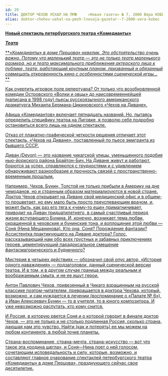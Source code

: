```yaml
---
id: 29
title: ДОКТОР ЧЕХОВ УЕХАЛ НА ПМЖ	 «Новая газета» № 7, 2000 Вера КОБЕЦ
alias: doktor-chehov-uehal-na-pmzh-lnovaja-gazetar--7-2000-vera-kobec
---
```


<a href="http://www.novayagazeta.ru/data/2000/13/39.html">

**Новый спектакль петербургского театра «Комедианты»**

**_Театр_**

**_«Комедианты» в доме Перцова» невелик. Это обстоятельство очень важно. Потому что маленький театр — это не только театр маленького размера, но и театр максимального приближения актерского лица к публике, театр, работающий крупным планом, призванный и обязанный совмещать откровенность кино с особенностями сценической игры…_ **

Как очертить игровое поле репертуара? От только что возобновленной комедии Островского «Волки и овцы» до наисовременнейшей (написана в 1998 году) пьесы русскоязычного американского драматурга Михаила Бермана-Цикиновского «Чехов на Диване».

Афиша «Комедиантов» включает пятнадцать названий. Но, пытаясь определить специфику театра на Лиговке, я позволю себе подробно остановиться всего лишь на одном спектакле.

Отказ от плакатно-графической четкости решения отличает этот спектакль, «Чехов на Диване», поставленный по пьесе эмигранта из бывшего СССР.

Диван (Devon) — это название чикагской улицы, уменьшенного подобия нью-йоркского района Брайтон-Бич. На Диване живут и работают, борются за успех, справляются с трудностями и с удивлением обнаруживают разнообразие и прочность связей с пространственно-временным прошлым.

Например, Чехов, Бунин, Толстой не только прибыли в Америку на дне чемоданов, но и странным образом материализуются в новой стране. Доктор Чехов открывает на Диване свой медицинский офис и в общем-то процветает, но ему мало быть просто преуспевающим врачом, и, может быть, как раз его тяга к «чему-то еще» примагничивает, приводит на Диван тридцатилетнего, в самый счастливый период жизни вступающего Бунина. И, конечно, возникает тема любви, окрашенной в чеховские и бунинские тона, и воплощение этой любви — Соня (Нина Мещанинова). Кто она, Соня? Порождение фантазии? Ассистентка практикующего на Диване доктора? Голос, рассказывающий нам обо всех грустных и забавных приключениях героев, цементирующий парадоксальное смешение фантасмагорического и будничного?

Мистерия в четырех действиях — обозначил свой опус автор, «История одного наваждения» — подзаголовок, данный сценической версии театра. И в том, и в другом случае граница между реальным и воображаемым смыта, и не ее ищут герои.

Антон Павлович Чехов, привезенный в Чикаго взращенным на русской классике поэтом-читателем, превращается в доктора Чехова, который, возможно, и сам нуждается в лечении (воспоминание о «Палате № 6»), а Иван Алексеевич Бунин — то в учителя, то в юного композитора. И уже невозможно распутать, кто кому снится.

И Россия, в которую рвется Соня и о которой говорит в финале доктор Чехов, — это не только и не столько подлинная Россия, сколько страна, дающая нам это чувство. Найти (как и потерять) ее мы можем на любом континенте, в любой точке планеты.

Страна-воспоминание, страна-мечта, страна-искусство — вот что такое эта «родина щегла», и Соня—Нина поет о ней голосом, сочетающим исповедальность и силу, которые, возможно, и составляют главное очарование спектаклей петербургского театра «Комедианты» в доме Перцова», празднующего сейчас свое десятилетие.

